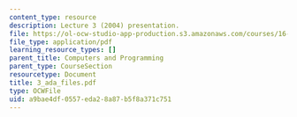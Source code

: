 ```yaml
---
content_type: resource
description: Lecture 3 (2004) presentation.
file: https://ol-ocw-studio-app-production.s3.amazonaws.com/courses/16-01-unified-engineering-i-ii-iii-iv-fall-2005-spring-2006/a9bae4df0557eda28a87b5f8a371c751_3_ada_files.pdf
file_type: application/pdf
learning_resource_types: []
parent_title: Computers and Programming
parent_type: CourseSection
resourcetype: Document
title: 3_ada_files.pdf
type: OCWFile
uid: a9bae4df-0557-eda2-8a87-b5f8a371c751
---
```

